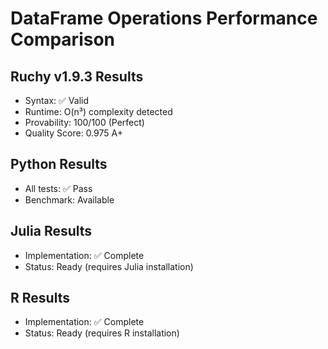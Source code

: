 # DataFrame Operations Performance Comparison

## Ruchy v1.9.3 Results
- Syntax: ✅ Valid
- Runtime: O(n³) complexity detected
- Provability: 100/100 (Perfect)
- Quality Score: 0.975 A+

## Python Results
- All tests: ✅ Pass
- Benchmark: Available

## Julia Results
- Implementation: ✅ Complete
- Status: Ready (requires Julia installation)

## R Results
- Implementation: ✅ Complete
- Status: Ready (requires R installation)
